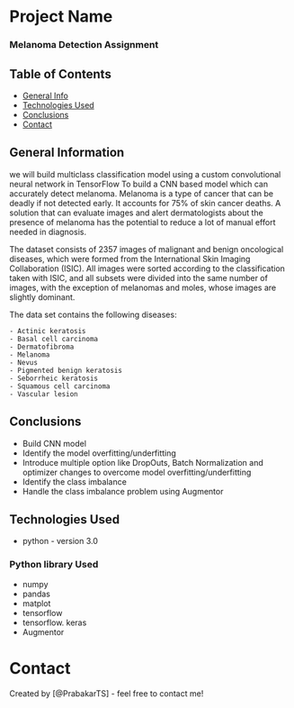 # Project Name
### Melanoma Detection Assignment


## Table of Contents
* [General Info](#general-information)
* [Technologies Used](#technologies-used)
* [Conclusions](#conclusions)
* [Contact](#Contact)


## General Information
we will build multiclass classification model using a custom convolutional neural network in TensorFlow
To build a CNN based model which can accurately detect melanoma. Melanoma is a type of cancer that can be deadly if not detected early. It accounts for 75% of skin cancer deaths. A solution that can evaluate images and alert dermatologists about the presence of melanoma has the potential to reduce a lot of manual effort needed in diagnosis.

The dataset consists of 2357 images of malignant and benign oncological diseases, which were formed from the International Skin Imaging Collaboration (ISIC). All images were sorted according to the classification taken with ISIC, and all subsets were divided into the same number of images, with the exception of melanomas and moles, whose images are slightly dominant.


The data set contains the following diseases:

    - Actinic keratosis
    - Basal cell carcinoma
    - Dermatofibroma
    - Melanoma
    - Nevus
    - Pigmented benign keratosis
    - Seborrheic keratosis
    - Squamous cell carcinoma
    - Vascular lesion


## Conclusions
- Build CNN model
- Identify the model overfitting/underfitting
- Introduce multiple option like DropOuts, Batch Normalization and optimizer changes to overcome model overfitting/underfitting
- Identify the class imbalance
- Handle the class imbalance problem using Augmentor


## Technologies Used
- python - version 3.0

### Python library Used
- numpy
- pandas
- matplot
- tensorflow 
- tensorflow. keras
- Augmentor

# Contact
Created by [@PrabakarTS] - feel free to contact me!

